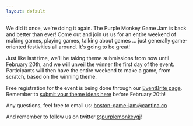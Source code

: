 ```yaml
---
layout: default
---
```


We did it once, we're doing it again. The Purple Monkey Game Jam is back and better than ever! Come out and join us us for an entire weekend of making games, playing games, talking about games ... just generally game-oriented festivities all around. It's going to be great!

Just like last time, we'll be taking theme submissions from now until February 20th, and we will unveil the winner the first day of the event. Participants will then have the entire weekend to make a game, from scratch, based on the winning theme.

Free registration for the event is being done through our [EventBrite page](http://www.eventbrite.com/e/purple-monkey-game-jam-ii-the-gamening-tickets-10123574885). Remember to [submit your theme ideas here](/theme-submission/#form) before February 20th!

Any questions, feel free to email us: [boston-game-jam@cantina.co](mailto:boston-game-jam@cantina.co)

And remember to follow us on twitter [@purplemonkeygj](http://twitter.com/@purplemonkeygj)!